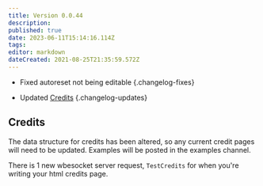 ```yaml
---
title: Version 0.0.44
description: 
published: true
date: 2023-06-11T15:14:16.114Z
tags: 
editor: markdown
dateCreated: 2021-08-25T21:35:59.572Z
---
```


* Fixed autoreset not being editable
{.changelog-fixes}

<span></span>

* Updated [Credits](#credits)
{.changelog-updates}

## Credits
The data structure for credits has been altered, so any current credit pages will need to be updated.  Examples will be posted in the examples channel.

There is 1 new wbesocket server request, `TestCredits` for when you're writing your html credits page.